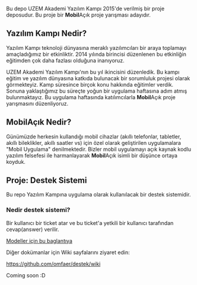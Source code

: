 Bu depo UZEM Akademi Yazılım Kampı 2015'de verilmiş bir proje deposudur. Bu proje bir **Mobil**Açık proje yarışması adayıdır.

## Yazılım Kampı Nedir?

Yazılım Kampı teknoloji dünyasına meraklı yazılımcıları bir araya toplamayı
amaçladığımız bir etkinliktir. 2014 yılında birincisi düzenlenen bu etkinliğin
eğitimden çok daha fazlası olduğuna inanıyoruz.

UZEM Akademi Yazılım Kampı'nın bu yıl ikincisini düzenledik. Bu kampı eğitim ve
yazılım dünyasına katkıda bulunacak bir sorumluluk projesi olarak görmekteyiz.
Kamp süresince birçok konu hakkında eğitimler verdik. Sonuna yaklaştığımız bu
süreçte yoğun bir uygulama haftasına adım atmış bulunmaktayız.
Bu uygulama haftasında katılımcılarla **Mobil**Açık proje yarışmasını düzenliyoruz.

## **Mobil**Açık Nedir?

Günümüzde herkesin kullandığı mobil cihazlar (akıllı telefonlar, tabletler, akıllı
bileklikler, akıllı saatler vs) için özel olarak geliştirilen uygulamalara "Mobil
Uygulama" denilmektedir. Bizler mobil uygulamayı açık kaynak kodlu yazılım
felsefesi ile harmanlayarak **Mobil**Açık isimli bir düşünce ortaya koyduk.

## Proje: Destek Sistemi

Bu repo Yazılım Kampına uygulama olarak kullanılacak bir destek sistemidir.

### Nedir destek sistemi?

Bir kullanıcı bir ticket atar ve bu ticket'a yetkili bir kullanıcı tarafından cevap(answer) verilir.

[Modeller için bu baglantıya](https://github.com/omfaer/destek/wiki/Modeller)

Diğer dokümanlar için Wiki sayfalarını ziyaret edin:

https://github.com/omfaer/destek/wiki

Coming soon :D
